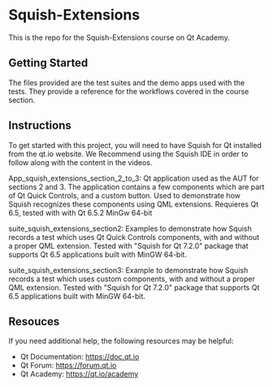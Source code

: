 # Squish-Extensions

This is the repo for the Squish-Extensions course on Qt Academy.

## Getting Started

The files provided are the test suites and the demo apps used with the tests. They provide a reference for the workflows covered in the course section.

## Instructions

To get started with this project, you will need to have Squish for Qt installed from the qt.io website. We Recommend using the Squish IDE in order to follow along with the content in the videos.

App_squish_extensions_section_2_to_3: Qt application used as the AUT for sections 2 and 3. The application contains a few components which are part of Qt Quick Controls, and a custom button. Used to demonstrate how Squish recognizes these components using QML extensions. Requieres Qt 6.5, tested with with Qt 6.5.2 MinGw 64-bit

suite_squish_extensions_section2: Examples to demonstrate how Squish records a test which uses Qt Quick Controls components, with and without a proper QML extension. Tested with "Squish for Qt 7.2.0" package that supports Qt 6.5 applications built with MinGW 64-bit.

suite_squish_extensions_section3: Example to demonstrate how Squish records a test which uses custom components, with and without a proper QML extension. Tested with "Squish for Qt 7.2.0" package that supports Qt 6.5 applications built with MinGW 64-bit.


## Resouces

If you need additional help, the following resources may be helpful:

- Qt Documentation: https://doc.qt.io
- Qt Forum: https://forum.qt.io
- Qt Academy: https://qt.io/academy

 
